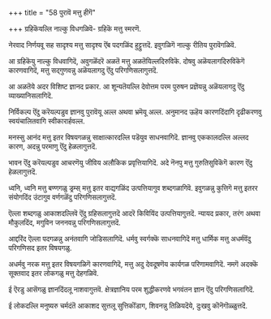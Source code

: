 +++
title = "58 पुरावॆ मत्तु हीगॆ"

+++
ग्रहिकॆयल्लि नाल्कु विधगळिवॆ- ग्रहिकॆ मत्तु स्मरणॆ.

नेरवाद निर्णयवू सह सादृश्य मत्तु सादृश्य ऎंब पदगळिंद हुट्टुत्तदॆ. इवुगळिगॆ नाल्कु रीतिय पुरावॆगळिवॆ.

आ ग्रहिकॆयु नाल्कु विधवागिदॆ, अवुगळॆंदरॆ अळतॆ मत्तु अळतॆयिल्लदिरुविकॆ. दोषवु अळॆयलागदिरुविकॆगॆ कारणवागिदॆ, मत्तु सद्गुणवन्नु अळॆयलागदु ऎंदु परिगणिसलागुत्तदॆ.

आ अळतॆये अदर विशिष्ट ज्ञानद प्रकार. आ शून्यतॆयल्लि देवोत्तम परम पुरुषन प्रज्ञॆयन्नु अळॆयलागदु ऎंदु व्याख्यानिसलागिदॆ.

निर्विकल्प ऎंदु करॆयल्पडुव ज्ञानवु पुरावॆयू अल्ल अथवा भ्रमॆयू अल्ल. अनुमानद ऊहॆय कारणदिंदागि दृढीकरणवु स्वयंचालितवागि स्वीकारार्हवल्ल.

मनस्सु आनंद मत्तु इतर विषयगळन्नु साक्षात्कारदल्लि पडॆयुव साधनवागिदॆ. ज्ञानवु एककालदल्लि अल्लद कारण, अदन्नु परमाणु ऎंदु हेळलागुत्तदॆ.

भावन ऎंदु करॆयल्पडुव आचरणॆयु जीविय अलौकिक प्रवृत्तियागिदॆ. अदे नॆनपु मत्तु गुरुतिसुविकॆगॆ कारण ऎंदु हेळलागुत्तदॆ.

ध्वनि, ध्वनि मत्तु बण्णगळु ड्रम्स् मत्तु इतर वाद्यगळिंद उत्पत्तियागुव शब्दगळागिवॆ. इवुगळन्नु कुत्तिगॆ मत्तु इतरर संयोगदिंद उंटागुव वर्णगळॆंदु परिगणिसलागुत्तदॆ.

ऎल्ला शब्दगळु आकाशदल्लिवॆ ऎंदु ग्रहिसलागुत्तदॆ आदरॆ किवियिंद उत्पत्तियागुत्तदॆ. न्यायद प्रकार, तरंग अथवा मौकुलदिंद, मगुविन जननवन्नु परिगणिसलागुत्तदॆ.

आद्दरिंद ऎल्ला पदगळन्नु अनंतवागि जोडिसलागिदॆ. धर्मवु स्वर्गक्कॆ साधनवागिदॆ मत्तु धार्मिक मत्तु अधर्मवॆंदु परिगणिसद इतर विषयगळु.

अधर्मवु नरक मत्तु इतर विषयगळिगॆ कारणवागिदॆ, मत्तु अदु देवदूषणॆय कार्यगळ परिणामवागिदॆ. नमगॆ अदक्कॆ सूक्तवाद इतर लोकगळु मत्तु देहगळिवॆ.

ई ऎरडु आसॆगळु ज्ञानदिंदलू नाशवागुत्तवॆ. क्षेत्रज्ञानिय परम शुद्धीकरणवे भगवंतन ज्ञान ऎंदु परिगणिसलागिदॆ.

ई लोकदल्लि मनुष्यरु चर्मदंतॆ आकाशद सुत्तलू सुत्तिकॊंडाग, शिवनन्नु तिळियदॆये, दुःखवु कॊनॆगॊळ्ळुत्तदॆ.

